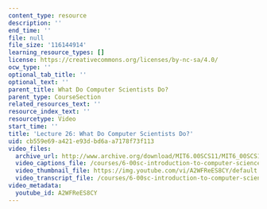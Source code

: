 ```yaml
---
content_type: resource
description: ''
end_time: ''
file: null
file_size: '116144914'
learning_resource_types: []
license: https://creativecommons.org/licenses/by-nc-sa/4.0/
ocw_type: ''
optional_tab_title: ''
optional_text: ''
parent_title: What Do Computer Scientists Do?
parent_type: CourseSection
related_resources_text: ''
resource_index_text: ''
resourcetype: Video
start_time: ''
title: 'Lecture 26: What Do Computer Scientists Do?'
uid: cb559e69-a421-e93d-bd6a-a7178f73f113
video_files:
  archive_url: http://www.archive.org/download/MIT6.00SCS11/MIT6_00SCS11_lec26_300k.mp4
  video_captions_file: /courses/6-00sc-introduction-to-computer-science-and-programming-spring-2011/1d91d9e6aaf656bc94425c8c91929696_A2WFReES8CY.vtt
  video_thumbnail_file: https://img.youtube.com/vi/A2WFReES8CY/default.jpg
  video_transcript_file: /courses/6-00sc-introduction-to-computer-science-and-programming-spring-2011/0b026eaa9f42cabf3b9fce3d2d3fee64_A2WFReES8CY.pdf
video_metadata:
  youtube_id: A2WFReES8CY
---
```

